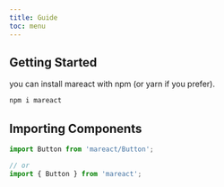 ```yaml
---
title: Guide
toc: menu
---
```


## Getting Started

you can install mareact with npm (or yarn if you prefer).

```bash
npm i mareact
```

## Importing Components

```javascript
import Button from 'mareact/Button';

// or
import { Button } from 'mareact';
```
